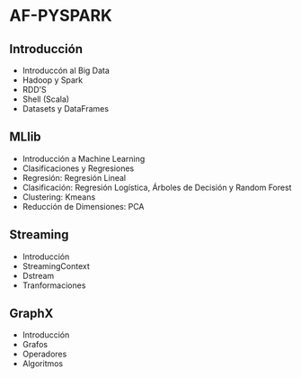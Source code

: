 # AF-PYSPARK

## Introducción

- Introduccón al Big Data 
- Hadoop y Spark
- RDD’S
- Shell (Scala)
- Datasets y DataFrames

## MLlib

- Introducción a Machine Learning
- Clasificaciones y Regresiones
- Regresión: Regresión Lineal
- Clasificación: Regresión Logística, Árboles de Decisión y Random Forest
- Clustering: Kmeans
- Reducción de Dimensiones: PCA

## Streaming

- Introducción
- StreamingContext
- Dstream
- Tranformaciones

## GraphX

- Introducción
- Grafos
- Operadores
- Algoritmos
